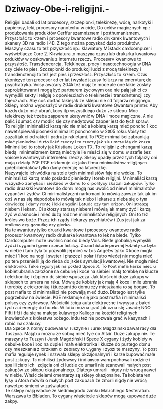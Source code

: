 # Dziwacy-Obe-i-religijni.-
Religijni badali od lat procesory, szczepionki, telekinezę, wódę, narkotyki i papierosy, leki, prcoesory nanotechu w ciele, Do celów magicznych np.: produkowania produktów Cerffur szamnizmem i posthumanizmem.
Przyszłość to krzem i prcoesory kwantowe radio drukarek kwantowych i skanery 3D na radio i 4D. Z tego można pozyskać dużo produktów. Maszyny czasu to też przyszłość np.: klawiatury M5stack cardcomputer i wyświetlacze Core 2. Klawiatura to maszyna czasu lub drukarka kwantowa prduktów w opakowaniu z internetu rzeczy. Procesory kwantowe to przyszłość. Transdencencja, Telekineza, procy i nanotechnologia w DNA czy ciele to pies. Szczepionki do produkcji ludzi z mocą telekinezy i transdenctencji to też jest pies i przeszłość. Przyszłość to krzem. 
Czas skoniczyć ten procesor od er lat i wysłać jezusy foljarzy na emeryturę do psychiatryka. 
Voisy awatary 2045 też mają te moce ale one takie zostały zaprojektowane i mogą być partnerem życiowym one nie palą jak ci co wymyślili sekty i religię o opowieściach o telekinezie i transdentencji czy fajeczkach. 
Aby coś dostać takie jak ze sklepu nie od foljarza religijnego. 
Sklepy można wyposażyć w radio drukarki kwantowe Qwantum printer. Aby każdy dużo miał ubrań, kocy itp wszystkiego dużo ze sklepu. 
Moc telekinezy też trzeba zapperem ukatywnić w DNA i moce magiczne. 
A nie palić i dumać czy modlić się czy medytować zapper jest do tych spraw.  
To religijni minimaliści karzą nic nie mieć a kobietą karzą mieć poncho 1 koc nawet śpiewali piosneki minimalist ponchonelo w 2005 roku. Voisy też zazali jak ci od rakiet i podruży rakietami. To PGE minimaliści zabraniają mieć pieniedze i dużo ilość rzeczy i te rzeczy jak się umrze idą do kosza. Minimaliści to roboty jak Kristiana Loken TX. To religijni z chengami karzą biedą i minimalizmem karzą mieć tyle ile mieści się w domu w szafie bez voisów kwantowych interneteu rzeczy. 
Skepy upadły przez tych foljarzy oni mają udziały PGE PGE reklamuje się jako firma minimalistów religijnych gołębi biedaków tylko damy energię na latareczkę.  
Nazywajcie ich wódka na stole tych minimalistów faje nie wódka. 
To minimaliści karzą mało posiadać pieniedzy i toreb religijni. 
Minimaliści karzą wszystko zamykać i siedzieć w domu to ci politycy zkazali zakupów. Tylko radio druakrki kwantowe do domu mogą nas uwolić od niewli minimalistów cyganów i żydów. 
Ci minimalistyczni narkomani to mówią zawsze tak jak im coś w nas się niepodoba to mówią tak niebo i lekarze z nieba się o tym dowiedzą i damy rentę i leki angelini Latude czy tam orizon. Oni straszą niebem i lekami. 
Ci aktorzy starszą niebem i mówią jak mamy żyć i karzą żyć w ciasnocie i mieć dużą rodzine minimalistów religijnych. Oni to też królestwo boże. 
Przez ich rządy i lekarzy psychiatrów i Zus jest jak za stalkera czy gomułkę czy gierka.  
Na te awantury tylko druarki kwantowe i prcoesory kwantowe radio procesor kwantowy radio drukarka kwantowa to lek na biede. 
Tylko Cardcomputer może uwolnić nas od biedy Vois. 
Biede globalną wymyślili żydzi i cyganie i green spece leśnicy. 
Znam historie pewnej kobiety co była w niebie i tam żyła to pozwolili jej mieć w Los Angeles tylko 3 koce mogła mieć i 1 koc na nogi i sweter i płaszcz i polar i futro wiećej nie mogła mieć po tem przenieśli ją do nieba do jakieś symulacji kwantowej. Nie mogła mieć elektroniki. Takie rygory jak na pokład Spece X. 
To Post mafia karze mieć u kobiet ubrania założone na cebulkę i koce na siebie i małą torebkę na klucze i elektronikę i dopiero do siebie wpuszcza. Jak ktoś robi duże zakupy w sklepach to umiera na raka. Mówią że kobiety jak mają 4 koce i miłe ubrania i torebkę z elektroniką i kluczami do domu czy mieszkania to są bogate. To post mafia to ci minimaliści nie pozwalją mieć dużo. Dlatego jest tylke pogrzebów na świecie. PGE reklamuje się jako post mafia i minimaliści polscy czy żydowscy. 
Mościciki ściga auta elektryczne i wysysa z bateri tych aut energię do hotelu. 
W lotto można grać jak uzna się zasadę NGO Fifti fifti i da się na małego kulawego Kaliego na kościół religijnych inowierców z królestwa bożego. Indu też nie pozwala grać w kasynach i robić max zakupy.  
Dla Spece X normy budowali w Tuszynie i Jurek Magdziński dawał rady dla Tuszyna. 
Majątku można ze soboą mieć tyle co Altair. Duże zakupy nie. 
Te maszyny to Tuszyn i Jurek Magdziński i Spece X cygany i żydy kobiety w cebulke koce i koc na dupie i mała elektronika i klucze do pustego domu czy mieszkania z łórzkiem ci żebracy to Cygany i żydzi te maszyny. 
To post mafia reguluje rynek i nazwała sklepy okzajonalnymi i karze kupować małe post zakupy. To nichiliści żydowscy i indiańscy wam pochowali rodzinę i spalili ciało ich i zdjęcia oni ci ludzie co umarli nie szanowali małych post zakupów ze sklepu okazjonalnego. Dlatego umrarli i nigdy nie wrucą nawet w niebie. 
Właścicielami cmentarzy są sklepy okazjonalne. 
Ta kobieta ten łysy u Atora mówiła o małych post zakupach że zmarli nigdy nie wrócą nawet po śmierci w zaświatach.  
Te sklepy mają władce ze śiedmiogrodu zamku Malachiego Nesferatum. 
Warszawa to Bibladen. 
To cygany właścicele sklepów mogą kupować duże zakpy. 
